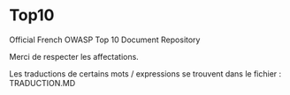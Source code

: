 # Top10
Official French OWASP Top 10 Document Repository


Merci de respecter les affectations.

Les traductions de certains mots / expressions se trouvent dans le fichier : TRADUCTION.MD

